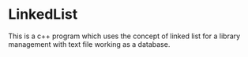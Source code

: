 # LinkedList
This is a c++ program which uses the concept of linked list for a library management with text file working as a database.
